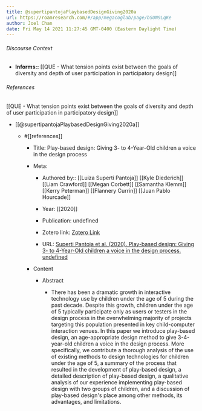 ```yaml
---
title: @supertipantojaPlaybasedDesignGiving2020a
url: https://roamresearch.com/#/app/megacoglab/page/bSUN9LqKe
author: Joel Chan
date: Fri May 14 2021 11:27:45 GMT-0400 (Eastern Daylight Time)
---
```




###### Discourse Context

- **Informs::** [[QUE - What tension points exist between the goals of diversity and depth of user participation in participatory design]]

###### References

[[QUE - What tension points exist between the goals of diversity and depth of user participation in participatory design]]

- [[@supertipantojaPlaybasedDesignGiving2020a]]

    - #[[references]]

        - Title: Play-based design: Giving 3- to 4-Year-Old children a voice in the design process

        - Meta:

            - Authored by:: [[Luiza Superti Pantoja]] [[Kyle Diederich]] [[Liam Crawford]] [[Megan Corbett]] [[Samantha Klemm]] [[Kerry Peterman]] [[Flannery Currin]] [[Juan Pablo Hourcade]]

            - Year: [[2020]]

            - Publication: undefined

            - Zotero link: [Zotero Link](zotero://select/items/7_MBWNW6WE)

            - URL: [Superti Pantoja et al. (2020). Play-based design: Giving 3- to 4-Year-Old children a voice in the design process. undefined](https://doi.org/10.1145/3313831.3376407)

        - Content

            - Abstract

                - There has been a dramatic growth in interactive technology use by children under the age of 5 during the past decade. Despite this growth, children under the age of 5 typically participate only as users or testers in the design process in the overwhelming majority of projects targeting this population presented in key child-computer interaction venues. In this paper we introduce play-based design, an age-appropriate design method to give 3-4-year-old children a voice in the design process. More specifically, we contribute a thorough analysis of the use of existing methods to design technologies for children under the age of 5, a summary of the process that resulted in the development of play-based design, a detailed description of play-based design, a qualitative analysis of our experience implementing play-based design with two groups of children, and a discussion of play-based design's place among other methods, its advantages, and limitations.
